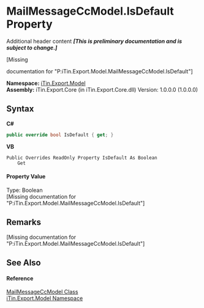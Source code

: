 # MailMessageCcModel.IsDefault Property 
Additional header content _**\[This is preliminary documentation and is subject to change.\]**_

\[Missing <summary> documentation for "P:iTin.Export.Model.MailMessageCcModel.IsDefault"\]

**Namespace:**&nbsp;<a href="ef57ffcc-e95e-b212-5a46-9aa6f5a3511f">iTin.Export.Model</a><br />**Assembly:**&nbsp;iTin.Export.Core (in iTin.Export.Core.dll) Version: 1.0.0.0 (1.0.0.0)

## Syntax

**C#**<br />
``` C#
public override bool IsDefault { get; }
```

**VB**<br />
``` VB
Public Overrides ReadOnly Property IsDefault As Boolean
	Get
```


#### Property Value
Type: Boolean<br />\[Missing <value> documentation for "P:iTin.Export.Model.MailMessageCcModel.IsDefault"\]

## Remarks
\[Missing <remarks> documentation for "P:iTin.Export.Model.MailMessageCcModel.IsDefault"\]

## See Also


#### Reference
<a href="3d2e6f1b-3d22-2425-ffd9-1b23de3af6ca">MailMessageCcModel Class</a><br /><a href="ef57ffcc-e95e-b212-5a46-9aa6f5a3511f">iTin.Export.Model Namespace</a><br />